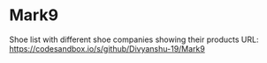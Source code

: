 # Mark9
Shoe list with different shoe companies showing their products
URL: https://codesandbox.io/s/github/Divyanshu-19/Mark9
